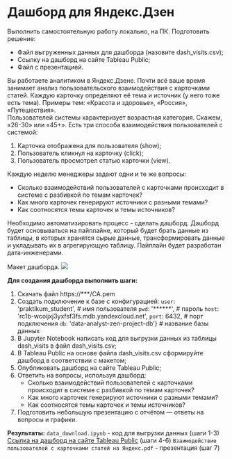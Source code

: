 # Дашборд для Яндекс.Дзен

Выполнить самостоятельную работу локально, на ПК. Подготовить решение:
* Файл выгруженных данных для дашборда (назовите dash_visits.csv);
* Ссылку на дашборд на сайте Tableau Public;
* Файл с презентацией.  

Вы работаете аналитиком в Яндекс.Дзене. Почти всё ваше время занимает анализ пользовательского взаимодействия с карточками статей. Каждую карточку определяют её тема и источник (у него тоже есть тема). Примеры тем: «Красота и здоровье», «Россия», «Путешествия».  
Пользователей системы характеризует возрастная категория. Скажем, «26-30» или «45+».
Есть три способа взаимодействия пользователей с системой:
1. Карточка отображена для пользователя (show);
2. Пользователь кликнул на карточку (click);
3. Пользователь просмотрел статью карточки (view).

Каждую неделю менеджеры задают одни и те же вопросы:
* Сколько взаимодействий пользователей с карточками происходит в системе с разбивкой по темам карточек?
* Как много карточек генерируют источники с разными темами?
* Как соотносятся темы карточек и темы источников?

Необходимо автоматизировать процесс - сделать дашборд.
Дашборд будет основываться на пайплайне, который будет брать данные из таблицы, в которых хранятся сырые данные, трансформировать данные и укладывать их в агрегирующую таблицу. Пайплайн будет разработан дата-инженерами.

Макет дашборда.
![](https://pictures.s3.yandex.net/resources/Untitled_-_2020-07-06T160925.436_1594041010.png)

**Для создания дашборда выполнить шаги:**
1. Скачать файл https://***/CA.pem 
2. Создать подключение к базе с конфигурацией:
`user`: 'praktikum_student', # имя пользователя
`pwd`: '******', # пароль
`host`: 'rc1b-wcoijxj3yxfsf3fs.mdb.yandexcloud.net',
`port`: 6432, # порт подключения
`db`: 'data-analyst-zen-project-db'} # название базы данных
3. В Jupyter Notebook напиcать код для выгрузки данных из таблицы dash_visits в файл dash_visits.csv;
4. В Tableau Public на основе файла dash_visits.csv сформируйте дашборд в соответствии с макетом;
5. Опубликовать дашборд на сайте Tableau Public;
6. Ответить на вопросы, используя дашборд:
   * Cколько взаимодействий пользователей с карточками происходит в системе с разбивкой по темам карточек?
   * Как много карточек генерируют источники с разными темами?
   * Как соотносятся темы карточек и темы источников?
7. Подготовить небольшую презентацию с отчётом — ответы на вопросы и графики.

**Результаты:**
`data_download.ipynb` - код для выгрузки данных (шаги 1-3)
[Ссылка на дашборд на сайте Tableau Public](https://public.tableau.com/app/profile/dm4006/viz/dzen_16469092426490/Dashboard1?publish=yes) (шаги 4-6)
`Взаимодействие пользователей с карточками статей на Яндекс.pdf` - презентация (шаг 7)